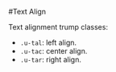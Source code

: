#Text Align

Text alignment trump classes:

* `.u-tal`: left align.
* `.u-tac`: center align.
* `.u-tar`: right align.
